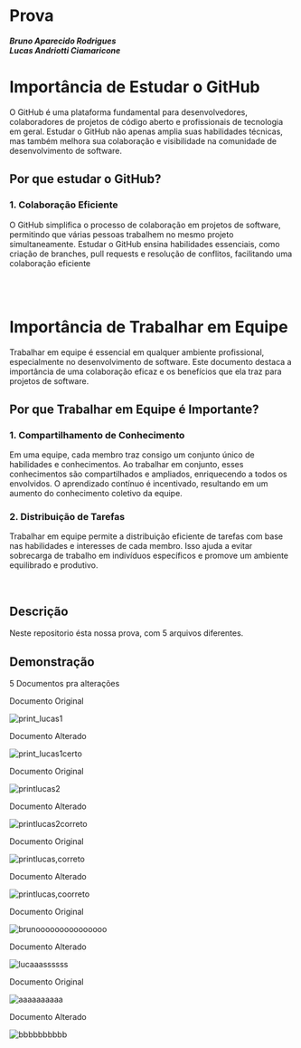 # Prova 

***Bruno Aparecido Rodrigues***
<br>
***Lucas Andriotti Ciamaricone***


# Importância de Estudar o GitHub

O GitHub é uma plataforma fundamental para desenvolvedores, colaboradores de projetos de código aberto e profissionais de tecnologia em geral. Estudar o GitHub não apenas amplia suas habilidades técnicas, mas também melhora sua colaboração e visibilidade na comunidade de desenvolvimento de software.

## Por que estudar o GitHub?

### 1. Colaboração Eficiente

O GitHub simplifica o processo de colaboração em projetos de software, permitindo que várias pessoas trabalhem no mesmo projeto simultaneamente. Estudar o GitHub ensina habilidades essenciais, como criação de branches, pull requests e resolução de conflitos, facilitando uma colaboração eficiente

<br>
<br>

# Importância de Trabalhar em Equipe

Trabalhar em equipe é essencial em qualquer ambiente profissional, especialmente no desenvolvimento de software. Este documento destaca a importância de uma colaboração eficaz e os benefícios que ela traz para projetos de software.

## Por que Trabalhar em Equipe é Importante?


### 1. Compartilhamento de Conhecimento

Em uma equipe, cada membro traz consigo um conjunto único de habilidades e conhecimentos. Ao trabalhar em conjunto, esses conhecimentos são compartilhados e ampliados, enriquecendo a todos os envolvidos. O aprendizado contínuo é incentivado, resultando em um aumento do conhecimento coletivo da equipe.

### 2. Distribuição de Tarefas

Trabalhar em equipe permite a distribuição eficiente de tarefas com base nas habilidades e interesses de cada membro. Isso ajuda a evitar sobrecarga de trabalho em indivíduos específicos e promove um ambiente equilibrado e produtivo.

<br>



## Descrição

Neste repositorio ésta nossa prova, com 5 arquivos diferentes.

## Demonstração 

5 Documentos pra alterações 

Documento Original

![print_lucas1](https://github.com/LucasAndriotti/Prova-Bruno-Lucas/assets/142831593/3ddc1ab2-536d-4bc4-85c5-c416c7fa7111)


Documento Alterado

![print_lucas1certo](https://github.com/LucasAndriotti/Prova-Bruno-Lucas/assets/142831593/3873ce13-7392-4d2b-a00e-cb6fff0e6ad4)


Documento Original

![printlucas2](https://github.com/LucasAndriotti/Prova-Bruno-Lucas/assets/142831593/ee98ff57-0905-4d86-9e50-8ec3043cab0d)


Documento Alterado

![printlucas2correto](https://github.com/LucasAndriotti/Prova-Bruno-Lucas/assets/142831593/ef8b364d-af22-4095-a196-473932985a57)


Documento Original

![printlucas,correto](https://github.com/LucasAndriotti/Prova-Bruno-Lucas/assets/142831593/9613c9fc-1a37-4d36-9773-f0e03e7eeaac)


Documento Alterado


![printlucas,coorreto](https://github.com/LucasAndriotti/Prova-Bruno-Lucas/assets/142831593/07dd29f3-2f68-43cc-8ddb-be6e59935f4e)


Documento Original 

![brunooooooooooooooo](https://github.com/LucasAndriotti/Prova-Bruno-Lucas/assets/142831593/0677a40a-b0fc-43c0-b9d4-5cca30b9c16c)


Documento Alterado 

![lucaaassssss](https://github.com/LucasAndriotti/Prova-Bruno-Lucas/assets/142831593/7450466f-7f42-4100-ac23-34a1b4179d94)

Documento Original

![aaaaaaaaaa](https://github.com/LucasAndriotti/Prova-Bruno-Lucas/assets/142831593/2ab20b3a-518b-4e9c-a32f-c72f5a57d837)

Documento Alterado

![bbbbbbbbbb](https://github.com/LucasAndriotti/Prova-Bruno-Lucas/assets/142831593/d3e44f19-1ce3-48d2-a8fb-0f10efacb13f)




